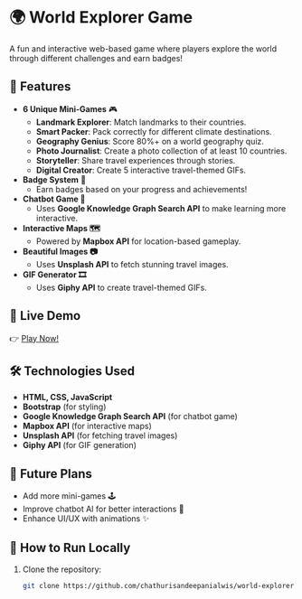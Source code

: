 # 🌍 World Explorer Game  
A fun and interactive web-based game where players explore the world through different challenges and earn badges!  

## 🚀 Features  
- **6 Unique Mini-Games** 🎮  
  - **Landmark Explorer**: Match landmarks to their countries.  
  - **Smart Packer**: Pack correctly for different climate destinations.  
  - **Geography Genius**: Score 80%+ on a world geography quiz.  
  - **Photo Journalist**: Create a photo collection of at least 10 countries.  
  - **Storyteller**: Share travel experiences through stories.  
  - **Digital Creator**: Create 5 interactive travel-themed GIFs.  
- **Badge System** 🏅  
  - Earn badges based on your progress and achievements!  
- **Chatbot Game 🤖**  
  - Uses **Google Knowledge Graph Search API** to make learning more interactive.  
- **Interactive Maps 🗺️**  
  - Powered by **Mapbox API** for location-based gameplay.  
- **Beautiful Images 📷**  
  - Uses **Unsplash API** to fetch stunning travel images.  
- **GIF Generator 🎞️**  
  - Uses **Giphy API** to create travel-themed GIFs.  

## 🔗 Live Demo  
👉 [Play Now!](https://chathurisandeepanialwis.github.io/world-explorer-game/)  

## 🛠️ Technologies Used  
- **HTML, CSS, JavaScript**  
- **Bootstrap** (for styling)  
- **Google Knowledge Graph Search API** (for chatbot game)  
- **Mapbox API** (for interactive maps)  
- **Unsplash API** (for fetching travel images)  
- **Giphy API** (for GIF generation)  

## 🎯 Future Plans  
- Add more mini-games 🕹️  
- Improve chatbot AI for better interactions 🤖  
- Enhance UI/UX with animations ✨  

## 📜 How to Run Locally  
1. Clone the repository:  
   ```sh
   git clone https://github.com/chathurisandeepanialwis/world-explorer-game.git
